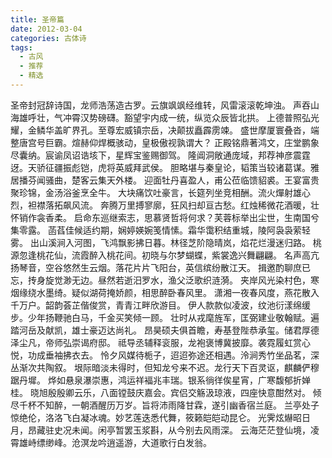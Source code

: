 ```yaml
---
title: 圣帝篇
date: 2012-03-04
categories: 古体诗
tags:
  - 古风
  - 推荐
  - 精选
---
```


圣帝封冠辞诗国，龙师浩荡造古罗。云旗飒飒经维转，风雷滚滚乾坤浊。<!--more-->
声吞山海雄呼壮，气冲霄汉势磅礴。豁望宇内成一统，纵览众辰皆北拱。
上德普照弘光耀，金鳞华盖旷界孔。至尊宏威镇宗岳，决颠拔矗霹雳竦。
盛世摩厦寰叠沓，端整唐宫号巨霸。煊赫仰焊概骇动，皇极傲视孰谓大？
正殿铭鼎著鸿文，庄堂鹏象尽囊纳。宸谕凤诏诰垓下，星辉宝鉴赐御驾。
隆阊洞敞通庞域，邦荐神彦震霆迓。天骄征疆振彪铠，虎将英威拜武侯。
胆略堪与秦皇论，韬策当较诸葛谋。雅居播芬闻骚曲，楚客云集天外楼。
迎面牡丹喜盈人，甫公莅临馈貂裘。王宴富贵聚珍锦，金汤浴釜烹全牛。
大块痛饮吐豪言，长筵列坐竞相酬。流火燀射雄心烈，袒襟落拓飙风流。
奔腾万里搏寥廓，狂风扫却亘古愁。红烛稀微花酒暖，壮怀销作衾香柔。
启命东巡继索志，思慕贤哲将何求？芙蓉标举出尘世，生南国兮集零露。
菡萏佳候适约期，娴婷媖婉笺情愫。霜华霭积结重城，陵阿袅袅萦轻雾。
出山溪涧入河图，飞鸿飘影拂日暮。林径芝阶隐晴岚，焰花烂漫迷归路。
桃源忽逢桃花仙，流霞醉入桃花间。初晓与尔梦蝴蝶，紫裳逸兴舞翩翩。
名声高亢扬琴音，空谷悠然生云烟。落花片片飞阳台，英信缤纷散江天。
揖邀酌聊庶已忘，抟身旋觉渺无边。昼然若逝汨罗水，渔父泛歌织涟漪。
夹岸风光染村色，寒烟缘绕水墨绮。疑似湖荷掩娇颜，相思醉卧春风里。
潇湘一夜春风度，燕花散入千万户。韶韵荟芷偕俊赏，青青江畔欣游目。
伊人款款似凌波，纹池衍漾绵缓步。少年扬鞭驰白马，千金买笑倾一顾。
壮时从戎麾旌军，匡弼建业敬翰赋。遍踏河岳及献凯，雄士豪迈达尚礼。
昂昊硕夫俱首瞻，寿基登陛恭承玺。储君厚德泽尘凡，帝师弘崇谒府邸。
祗导丞辅释衮服，龙袍褒博冀披靡。袭霓履虹赏心悦，功成垂袖拂衣去。
怜夕风媒待栀子，迢迢弥途还相遇。泠涧秀竹坐品茗，深丛渐次共陶叙。
垠际暗淡未得时，但知龙兮来不迟。龙行天下百灵讴，麒麟俨穆踞丹墀。
烨如悬泉瀑崇惠，鸿运祥褔兆丰瑞。银系徜徉俟星宵，广寒馥郁折婵桂。
晓旭殷殷卿云乐，八面镗鼓庆嘉会。宾侣交觞汲琼液，四座快意酣然对。
倾尽千杯不知醉，一朝酒醒历万岁。旨将沛雨降甘霖，遂引幽香宿兰庭。
兰亭处子惊绝伦，洛洛飞白凝冰魂。妙艺莲迭悉代舞，筱籁皑皑动昆仑。
光霁炫爀昭日月，昂藏驻史况未闻。闲亭暂罢玉浆斟，从今别去风雨深。
云海茫茫登仙境，凌霄雄峙缥缈峰。沧溟龙吟逍遥游，大道歌行白发翁。
